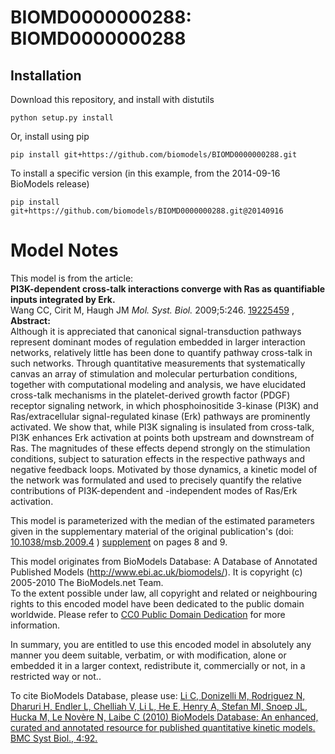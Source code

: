 # BIOMD0000000288: BIOMD0000000288

## Installation

Download this repository, and install with distutils

`python setup.py install`

Or, install using pip

`pip install git+https://github.com/biomodels/BIOMD0000000288.git`

To install a specific version (in this example, from the 2014-09-16 BioModels release)

`pip install git+https://github.com/biomodels/BIOMD0000000288.git@20140916`


# Model Notes


This model is from the article:  
**PI3K-dependent cross-talk interactions converge with Ras as quantifiable inputs integrated by Erk.**   
Wang CC, Cirit M, Haugh JM _Mol. Syst. Biol._ 2009;5:246.
[19225459](http://www.ncbi.nlm.nih.gov/pubmed/19225459) ,  
**Abstract:**   
Although it is appreciated that canonical signal-transduction pathways
represent dominant modes of regulation embedded in larger interaction
networks, relatively little has been done to quantify pathway cross-talk in
such networks. Through quantitative measurements that systematically canvas an
array of stimulation and molecular perturbation conditions, together with
computational modeling and analysis, we have elucidated cross-talk mechanisms
in the platelet-derived growth factor (PDGF) receptor signaling network, in
which phosphoinositide 3-kinase (PI3K) and Ras/extracellular signal-regulated
kinase (Erk) pathways are prominently activated. We show that, while PI3K
signaling is insulated from cross-talk, PI3K enhances Erk activation at points
both upstream and downstream of Ras. The magnitudes of these effects depend
strongly on the stimulation conditions, subject to saturation effects in the
respective pathways and negative feedback loops. Motivated by those dynamics,
a kinetic model of the network was formulated and used to precisely quantify
the relative contributions of PI3K-dependent and -independent modes of Ras/Erk
activation.

  

This model is parameterized with the median of the estimated parameters given
in the supplementary material of the original publication's (doi:
[10.1038/msb.2009.4](http://dx.doi.org/10.1038/msb.2009.4) )
[supplement](http://www.nature.com/msb/journal/v5/n1/extref/msb20094-s1.pdf)
on pages 8 and 9.

This model originates from BioModels Database: A Database of Annotated
Published Models (http://www.ebi.ac.uk/biomodels/). It is copyright (c)
2005-2010 The BioModels.net Team.  
To the extent possible under law, all copyright and related or neighbouring
rights to this encoded model have been dedicated to the public domain
worldwide. Please refer to [CC0 Public Domain
Dedication](http://creativecommons.org/publicdomain/zero/1.0/) for more
information.

In summary, you are entitled to use this encoded model in absolutely any
manner you deem suitable, verbatim, or with modification, alone or embedded it
in a larger context, redistribute it, commercially or not, in a restricted way
or not..  
  
To cite BioModels Database, please use: [Li C, Donizelli M, Rodriguez N,
Dharuri H, Endler L, Chelliah V, Li L, He E, Henry A, Stefan MI, Snoep JL,
Hucka M, Le Novère N, Laibe C (2010) BioModels Database: An enhanced, curated
and annotated resource for published quantitative kinetic models. BMC Syst
Biol., 4:92.](http://www.ncbi.nlm.nih.gov/pubmed/20587024)


